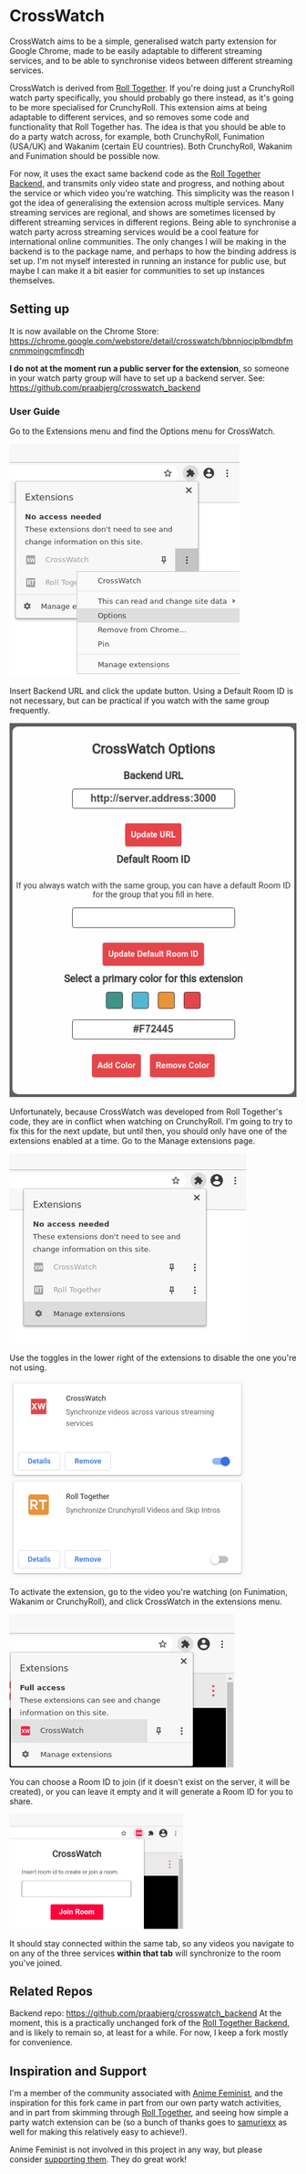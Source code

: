 # CrossWatch
CrossWatch aims to be a simple, generalised watch party extension for Google Chrome, made to be easily adaptable to different streaming services, and to be able to synchronise videos between different streaming services.

CrossWatch is derived from [Roll Together](https://github.com/samuraiexx/roll_together). If you're doing just a CrunchyRoll watch party specifically, you should probably go there instead, as it's going to be more specialised for CrunchyRoll. This extension aims at being adaptable to different services, and so removes some code and functionality that Roll Together has. The idea is that you should be able to do a party watch across, for example, both CrunchyRoll, Funimation (USA/UK) and Wakanim (certain EU countries). Both CrunchyRoll, Wakanim and Funimation should be possible now.

For now, it uses the exact same backend code as the [Roll Together Backend](https://github.com/samuraiexx/roll_together_backend), and transmits only video state and progress, and nothing about the service or which video you're watching. This simplicity was the reason I got the idea of generalising the extension across multiple services. Many streaming services are regional, and shows are sometimes licensed by different streaming services in different regions. Being able to synchronise a watch party across streaming services would be a cool feature for international online communities. The only changes I will be making in the backend is to the package name, and perhaps to how the binding address is set up. I'm not myself interested in running an instance for public use, but maybe I can make it a bit easier for communities to set up instances themselves.

## Setting up
It is now available on the Chrome Store: https://chrome.google.com/webstore/detail/crosswatch/bbnnjociplbmdbfmcnmmoingcmfincdh

**I do not at the moment run a public server for the extension**, so someone in your watch party group will have to set up a backend server. See: https://github.com/praabjerg/crosswatch_backend

### User Guide
Go to the Extensions menu and find the Options menu for CrossWatch.

![Navigate to Options menu for CrossWatch](/readme_imgs/ExtensionMenu2.png)

Insert Backend URL and click the update button. Using a Default Room ID is not necessary, but can be practical if you watch with the same group frequently.

![Options menu with Backend URL and Default Room ID](/readme_imgs/CWOptions.png)

Unfortunately, because CrossWatch was developed from Roll Together's code, they are in conflict when watching on CrunchyRoll. I'm going to try to fix this for the next update, but until then, you should only have one of the extensions enabled at a time. Go to the Manage extensions page.

![Navigate to Manage extensions page](/readme_imgs/ExtensionMenu1.png)

Use the toggles in the lower right of the extensions to disable the one you're not using.

![Roll Together and CrossWatch should not be active at the same time](/readme_imgs/ExtensionDisable.png)

To activate the extension, go to the video you're watching (on Funimation, Wakanim or CrunchyRoll), and click CrossWatch in the extensions menu.

![Activate CrossWatch](/readme_imgs/CWExtension.png)

You can choose a Room ID to join (if it doesn't exist on the server, it will be created), or you can leave it empty and it will generate a Room ID for you to share.

![Join a Room](/readme_imgs/CWJoin.png)

It should stay connected within the same tab, so any videos you navigate to on any of the three services **within that tab** will synchronize to the room you've joined.

## Related Repos
Backend repo: https://github.com/praabjerg/crosswatch_backend
At the moment, this is a practically unchanged fork of the [Roll Together Backend](https://github.com/samuraiexx/roll_together_backend), and is likely to remain so, at least for a while. For now, I keep a fork mostly for convenience.

## Inspiration and Support
I'm a member of the community associated with [Anime Feminist](https://animefeminist.com), and the inspiration for this fork came in part from our own party watch activities, and in part from skimming through [Roll Together](https://github.com/samuraiexx/roll_together), and seeing how simple a party watch extension can be (so a bunch of thanks goes to [samuriexx](https://github.com/samuraiexx) as well for making this relatively easy to achieve!).

Anime Feminist is not involved in this project in any way, but please consider [supporting them](https://www.animefeminist.com/site-update-fundraiser-realities-and-scheduling-changes/). They do great work!
